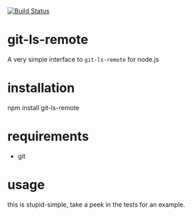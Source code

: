 [![Build Status](https://travis-ci.org/benlemasurier/git-ls-remote.png)](https://travis-ci.org/benlemasurier/git-ls-remote)

git-ls-remote
=============

A very simple interface to `git-ls-remote` for node.js

installation
============

npm install git-ls-remote

requirements
============

* git

usage
=====

this is stupid-simple, take a peek in the tests for an example.
